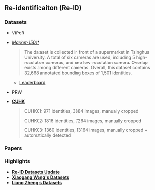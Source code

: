 ## Re-identificaiton (Re-ID)

### Datasets

- VIPeR

- [*Market-1501**](http://www.liangzheng.org/Project/project_reid.html)

  > The dataset is collected in front of a supermarket in Tsinghua University. A total of six cameras are used, including 5 high-resolution cameras, and one low-resolution camera. Overlap exists among different cameras. Overall, this dataset contains 32,668 annotated bounding boxes of 1,501 identities.

  - [Leaderboard](http://www.liangzheng.org/Project/state_of_the_art_market1501.html)

- PRW

- [**CUHK**](http://www.ee.cuhk.edu.hk/~xgwang/CUHK_identification.html)

  > CUHK01: 971 identities, 3884 images, manually cropped 
  >
  > CUHK02: 1816 identities, 7264 images, manually cropped
  >
  > CUHK03: 1360 identities, 13164 images, manually cropped + automatically detected

### Papers

### Highlights

- [**Re-ID Datasets Update**](https://robustsystems.coe.neu.edu/sites/robustsystems.coe.neu.edu/files/systems/projectpages/reiddataset.html)
- [**Xiaogang Wang's Datasets**](http://www.ee.cuhk.edu.hk/~xgwang/datasets.html)
- [**Liang Zheng's Datasets**](http://www.liangzheng.org/Datasets.html)

